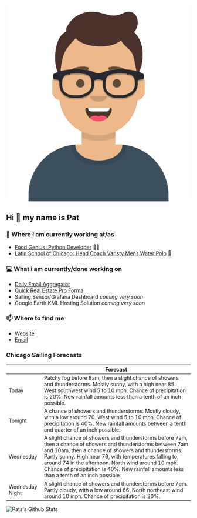 [![Social banner for p-j-falconer](https://raw.githubusercontent.com/P-J-FALCONER/P-J-FALCONER/master/assets/avataaars.svg)](https://patfalconer.com/)
## Hi :wave: my name is Pat

### 💼 Where I am currently working at/as
- [Food Genius: Python Developer](https://getfoodgenius.com/) 🍔🐍
- [Latin School of Chicago: Head Coach Varisty Mens Water Polo](https://www.latinschool.org/) 🤽


### 💻 What i am currently/done working on
 - [Daily Email Aggregator](https://github.com/P-J-FALCONER/dott_daily_mail)
 - [Quick Real Estate Pro Forma](https://github.com/P-J-FALCONER/henry)
 - Sailing Sensor/Grafana Dashboard *coming very soon*
 - Google Earth KML Hosting Solution *coming very soon*

### 📫 Where to find me
 - [Website](https://patfalconer.com/)
 - [Email](mailto:patrick.j.falconer@gmail.com)


### Chicago Sailing Forecasts
|   | Forecast  |
|---|---|
| Today | Patchy fog before 8am, then a slight chance of showers and thunderstorms. Mostly sunny, with a high near 85. West southwest wind 5 to 10 mph. Chance of precipitation is 20%. New rainfall amounts less than a tenth of an inch possible. |
| Tonight | A chance of showers and thunderstorms. Mostly cloudy, with a low around 70. West wind 5 to 10 mph. Chance of precipitation is 40%. New rainfall amounts between a tenth and quarter of an inch possible. |
| Wednesday | A slight chance of showers and thunderstorms before 7am, then a chance of showers and thunderstorms between 7am and 10am, then a chance of showers and thunderstorms. Partly sunny. High near 76, with temperatures falling to around 74 in the afternoon. North wind around 10 mph. Chance of precipitation is 40%. New rainfall amounts less than a tenth of an inch possible. |
| Wednesday Night | A slight chance of showers and thunderstorms before 7pm. Partly cloudy, with a low around 66. North northeast wind around 10 mph. Chance of precipitation is 20%. |

![Pats's Github Stats](https://github-readme-stats.vercel.app/api?username=p-j-falconer&show_icons=true&theme=radical)
